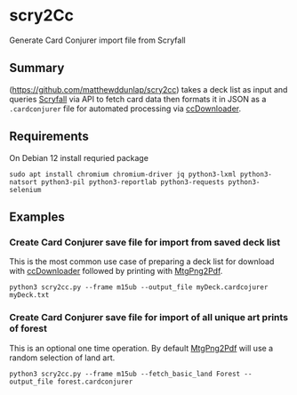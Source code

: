 # scry2Cc
Generate Card Conjurer import file from Scryfall

## Summary
(https://github.com/matthewddunlap/scry2cc) takes a deck list as input and queries [Scryfall](https://scryfall.com/) via API to fetch card data then formats it in JSON as a `.cardconjurer` file for automated processing via [ccDownloader](https://github.com/matthewddunlap/ccDownloader).

## Requirements
On Debian 12 install requried package
```
sudo apt install chromium chromium-driver jq python3-lxml python3-natsort python3-pil python3-reportlab python3-requests python3-selenium
```

## Examples
### Create Card Conjurer save file for import from saved deck list
This is the most common use case of preparing a deck list for download with [ccDownloader](https://github.com/matthewddunlap/ccDownloader) followed by printing with [MtgPng2Pdf](https://github.com/matthewddunlap/MtgPng2Pdf).
```
python3 scry2cc.py --frame m15ub --output_file myDeck.cardcojurer myDeck.txt
```

### Create Card Conjurer save file for import of all unique art prints of forest
This is an optional one time operation. By default [MtgPng2Pdf](https://github.com/matthewddunlap/MtgPng2Pdf) will use a random selection of land art.
```
python3 scry2cc.py --frame m15ub --fetch_basic_land Forest --output_file forest.cardconjurer
```

